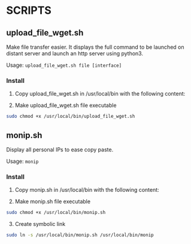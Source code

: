 # SCRIPTS

## upload_file_wget.sh

Make file transfer easier. It displays the full command to be launched on distant server and launch an http server using python3.

Usage: `upload_file_wget.sh file [interface]`

### Install

1. Copy upload_file_wget.sh in /usr/local/bin with the following content:

2. Make upload_file_wget.sh file executable
```bash
sudo chmod +x /usr/local/bin/upload_file_wget.sh
```

## monip.sh

Display all personal IPs to ease copy paste.

Usage: `monip`

### Install

1. Copy monip.sh in /usr/local/bin with the following content:

2. Make monip.sh file executable
```bash
sudo chmod +x /usr/local/bin/monip.sh
```

3. Create symbolic link
```bash
sudo ln -s /usr/local/bin/monip.sh /usr/local/bin/monip
```